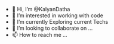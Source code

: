 - 👋 Hi, I’m @KalyanDatha
- 👀 I’m interested in working with code
- 🌱 I’m currently Exploring current Techs
- 💞️ I’m looking to collaborate on ...
- 📫 How to reach me ...

<!---
KalyanDatha/KalyanDatha is a ✨ special ✨ repository because its `README.md` (this file) appears on your GitHub profile.
You can click the Preview link to take a look at your changes.
--->
